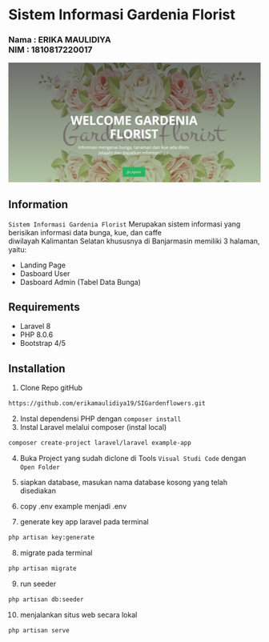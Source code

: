 # Sistem Informasi Gardenia Florist

<h3>
Nama : ERIKA MAULIDIYA <br>
NIM  : 1810817220017
</h3>
<p align="center">
    <img src="public/asset/images/gf.png" width="1280" title="Sistem Informasi Gardenia Florist"/>
</p>

## Information

`Sistem Informasi Gardenia Florist` Merupakan sistem informasi yang berisikan informasi data bunga, kue, dan caffe
<br> diwilayah Kalimantan Selatan khususnya di Banjarmasin 
memiliki 3 halaman, yaitu:
- Landing Page
- Dasboard User
- Dasboard Admin (Tabel Data Bunga)

## Requirements

- Laravel 8
- PHP 8.0.6
- Bootstrap 4/5

## Installation
1. Clone Repo gitHub
```bash
https://github.com/erikamaulidiya19/SIGardenflowers.git
```
2. Instal dependensi PHP dengan `composer install`
3. Instal Laravel melalui composer (instal local)
```bash
composer create-project laravel/laravel example-app
```
4. Buka Project yang sudah diclone di Tools `Visual Studi Code` dengan `Open Folder` 
5. siapkan database, masukan nama database kosong yang telah disediakan
6. copy .env example menjadi .env

7. generate key app laravel pada terminal

```bash
php artisan key:generate
```
8. migrate pada terminal
```bash
php artisan migrate
```
9. run seeder
```bash
php artisan db:seeder
```
10. menjalankan situs web secara lokal
```bash
php artisan serve
```

